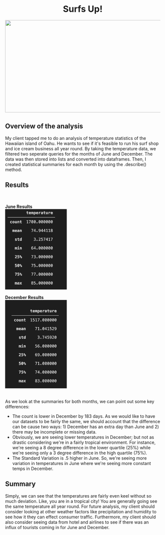 <h1 align = "Center"> Surfs Up!
</h1>

<p align = "center">
<img src = "https://assets.simpleviewinc.com/simpleview/image/upload/c_fill,h_560,q_50,w_1680/v1/clients/hawaii/Oahu_05e3bc0f-f7ef-4889-92fd-5b1b3a4ad0fe.jpg"
     width="700" height="300">
 </p>
 
<h2>Overview of the analysis</h2>

My client tapped me to do an analysis of temperature statistics of the Hawaiian island of Oahu. He wants to see if it's feasible to run his surf shop and ice cream business all year round. By taking the temperature data, we filtered two seperate queries for the months of June and December. The data was then stored into lists and converted into dataframes. Then, I created statistical summaries for each month by using the .describe() method.

<h2>Results</h2>
<br/>

**June Results** <br/>
<img src = "https://github.com/JoseCalucag/Surfs_Up/blob/main/June_describe.png" width="200" hieight="400">


**December Results** <br/>
<img src = "https://github.com/JoseCalucag/Surfs_Up/blob/main/Dec_describe.png" width="200" hieight="400">                                                        
<br/>

As we look at the summaries for both months, we can point out some key differences:
* The count is lower in December by 183 days. As we would like to have our datasets to be fairly the same, we should account that the difference can be cause two ways: 1) December has an extra day than June and 2) there may be incomplete or missing data.
* Obviously, we are seeing lower temperatures in December; but not as drastic considering we're in a fairly tropical environment. For instance, we're seeing a 8 degree difference in the lower quartile (25%) while we're seeing only a 3 degree difference in the high quartile (75%).
* The Standard Variation is .5 higher in June. So, we're seeing more variation in temperatures in June where we're seeing more constant temps in December.

<h2>Summary</h2>
Simply, we can see that the temperatures are fairly even keel without so much deviation. Like, you are in a tropical city! You are generally going see the same temperature all year round. For future analysis, my client should consider looking at other weather factors like precipitation and humidity  to see how it they can effect consumer traffic. Furthermore, my client should also consider seeing data from hotel and airlines to see if there was an influx of tourists coming in for June and December.
